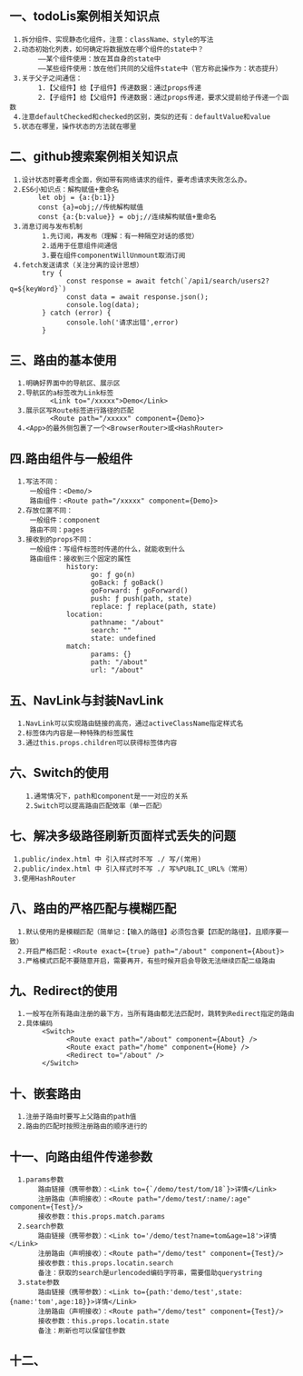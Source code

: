 ## 一、todoLis案例相关知识点
     1.拆分组件、实现静态化组件，注意：className、style的写法
     2.动态初始化列表，如何确定将数据放在哪个组件的state中？
           ——某个组件使用：放在其自身的state中
           ——某些组件使用：放在他们共同的父组件state中（官方称此操作为：状态提升）
     3.关于父子之间通信：
           1.【父组件】给【子组件】传递数据：通过props传递
           2.【子组件】给【父组件】传递数据：通过props传递，要求父提前给子传递一个函数
     4.注意defaultChecked和checked的区别，类似的还有：defaultValue和value
     5.状态在哪里，操作状态的方法就在哪里

## 二、github搜索案例相关知识点
     1.设计状态时要考虑全面，例如带有网络请求的组件，要考虑请求失败怎么办。
     2.ES6小知识点：解构赋值+重命名
           let obj = {a:{b:1}}
           const {a}=obj;//传统解构赋值
           const {a:{b:value}} = obj;//连续解构赋值+重命名
     3.消息订阅与发布机制
            1.先订阅，再发布（理解：有一种隔空对话的感觉）
            2.适用于任意组件间通信
            3.要在组件componentWillUnmount取消订阅
     4.fetch发送请求（关注分离的设计思想）
            try {
                  const response = await fetch(`/api1/search/users2?q=${keyWord}`)
                  const data = await response.json();
                  console.log(data);
            } catch (error) {
                  console.loh('请求出错',error)
            }

## 三、路由的基本使用
      1.明确好界面中的导航区、展示区
      2.导航区的a标签改为Link标签
              <Link to="/xxxxx">Demo</Link>
      3.展示区写Route标签进行路径的匹配
              <Route path="/xxxxx" component={Demo}>
      4.<App>的最外侧包裹了一个<BrowserRouter>或<HashRouter>

## 四.路由组件与一般组件
      1.写法不同：
         一般组件：<Demo/>
         路由组件：<Route path="/xxxxx" component={Demo}>
      2.存放位置不同：
         一般组件：component
         路由不同：pages
      3.接收到的props不同：
         一般组件：写组件标签时传递的什么，就能收到什么
         路由组件：接收到三个固定的属性
                  history:
                        go: ƒ go(n)
                        goBack: ƒ goBack()
                        goForward: ƒ goForward()
                        push: ƒ push(path, state)
                        replace: ƒ replace(path, state)
                  location:
                        pathname: "/about"
                        search: ""
                        state: undefined
                  match:
                        params: {}
                        path: "/about"
                        url: "/about"

## 五、NavLink与封装NavLink
      1.NavLink可以实现路由链接的高亮，通过activeClassName指定样式名
      2.标签体内内容是一种特殊的标签属性
      3.通过this.props.children可以获得标签体内容

## 六、Switch的使用
        1.通常情况下，path和component是一一对应的关系
        2.Switch可以提高路由匹配效率（单一匹配）

## 七、解决多级路径刷新页面样式丢失的问题
     1.public/index.html 中 引入样式时不写 ./ 写/(常用)
     2.public/index.html 中 引入样式时不写 ./ 写%PUBLIC_URL%（常用）
     3.使用HashRouter

## 八、路由的严格匹配与模糊匹配
      1.默认使用的是模糊匹配（简单记：【输入的路径】必须包含要【匹配的路径】，且顺序要一致）
      2.开启严格匹配：<Route exact={true} path="/about" component={About}>
      3.严格模式匹配不要随意开启，需要再开，有些时候开启会导致无法继续匹配二级路由

## 九、Redirect的使用
      1.一般写在所有路由注册的最下方，当所有路由都无法匹配时，跳转到Redirect指定的路由
      2.具体编码
            <Switch>
                  <Route exact path="/about" component={About} />
                  <Route exact path="/home" component={Home} />
                  <Redirect to="/about" />
            </Switch>

## 十、嵌套路由
      1.注册子路由时要写上父路由的path值
      2.路由的匹配时按照注册路由的顺序进行的

## 十一、向路由组件传递参数
      1.params参数
           路由链接（携带参数）：<Link to={`/demo/test/tom/18`}>详情</Link>
           注册路由（声明接收）：<Route path="/demo/test/:name/:age" component={Test}/>
           接收参数：this.props.match.params
      2.search参数
           路由链接（携带参数）：<Link to='/demo/test?name=tom&age=18'>详情</Link>
           注册路由（声明接收）：<Route path="/demo/test" component={Test}/>
           接收参数：this.props.locatin.search
           备注：获取的search是urlencoded编码字符串，需要借助querystring
      3.state参数
           路由链接（携带参数）：<Link to={path:'demo/test',state:{name:'tom',age:18}}>详情</Link>
           注册路由（声明接收）：<Route path="/demo/test" component={Test}/>
           接收参数：this.props.locatin.state
           备注：刷新也可以保留住参数

## 十二、